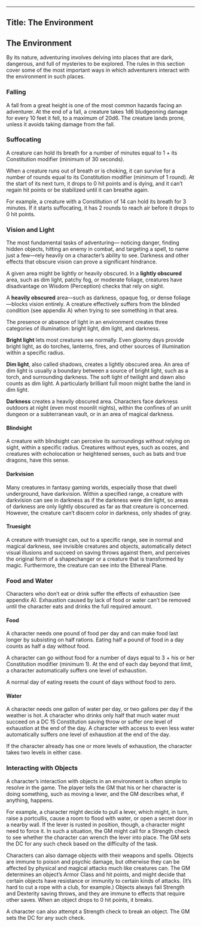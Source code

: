 ------------------
Title: The Environment
------------------

The Environment
---------------

By its nature, adventuring involves delving into places that are dark,
dangerous, and full of mysteries to be explored. The rules in this
section cover some of the most important ways in which adventurers
interact with the environment in such places.

### Falling

A fall from a great height is one of the most common hazards facing an
adventurer. At the end of a fall, a creature takes 1d6 bludgeoning
damage for every 10 feet it fell, to a maximum of 20d6. The creature
lands prone, unless it avoids taking damage from the fall.

### Suffocating

A creature can hold its breath for a number of minutes equal to 1 + its
Constitution modifier (minimum of 30 seconds).

When a creature runs out of breath or is choking,
it can survive for a number of rounds equal to its Constitution modifier
(minimum of 1 round). At the start of its next turn, it drops to 0 hit
points and is dying, and it can’t regain hit points or be stabilized
until it can breathe again.

For example, a creature with a Constitution of 14 can hold its breath
for 3 minutes. If it starts suffocating, it has 2 rounds to reach air
before it drops to 0 hit points.

### Vision and Light

The most fundamental tasks of adventuring— noticing danger, finding
hidden objects, hitting an enemy in combat, and targeting a spell, to
name just a few—rely heavily on a character’s ability to see. Darkness
and other effects that obscure vision can prove a significant hindrance.

A given area might be lightly or heavily obscured. In a **lightly
obscured** area, such as dim light, patchy fog, or moderate foliage,
creatures have disadvantage on Wisdom (Perception) checks that rely on
sight.

A **heavily obscured** area—such as darkness,
opaque fog, or dense foliage—blocks vision entirely. A creature
effectively suffers from the blinded condition (see appendix A) when
trying to see something in that area.

The presence or absence of light in an environment creates three
categories of illumination: bright light, dim light, and darkness.

**Bright light** lets most creatures see normally.
Even gloomy days provide bright light, as do torches,
lanterns, fires, and other sources of illumination within a specific
radius.

**Dim light**, also called shadows, creates a lightly
obscured area. An area of dim light is usually a boundary between a
source of bright light, such as a torch, and surrounding darkness. The
soft light of twilight and dawn also counts as dim light. A particularly
brilliant full moon might bathe the land in dim light.

**Darkness** creates a heavily obscured area.
Characters face darkness outdoors at night (even most moonlit nights),
within the confines of an unlit dungeon or a subterranean vault, or in
an area of magical darkness.

#### Blindsight

A creature with blindsight can perceive its surroundings without relying
on sight, within a specific radius. Creatures without eyes, such as
oozes, and creatures with echolocation or heightened senses, such as
bats and true dragons, have this sense.

#### Darkvision

Many creatures in fantasy gaming worlds, especially those that dwell
underground, have darkvision. Within a specified range, a creature with
darkvision can see in darkness as if the darkness were dim light, so
areas of darkness are only lightly obscured as far as that creature is
concerned. However, the creature can’t discern color in darkness, only
shades of gray.

#### Truesight

A creature with truesight can, out to a specific range, see in normal
and magical darkness, see invisible creatures and objects, automatically
detect visual illusions and succeed on saving throws against them, and
perceives the original form of a shapechanger or a creature that is
transformed by magic. Furthermore, the creature can see into the
Ethereal Plane.

### Food and Water

Characters who don’t eat or drink suffer the effects of exhaustion (see
appendix A). Exhaustion caused by lack of food or water can’t be removed
until the character eats and drinks the full required amount.

#### Food

A character needs one pound of food per day and can make food last
longer by subsisting on half rations. Eating half a pound of food in a
day counts as half a day without food.

A character can go without food for a number of days equal to 3 + his or
her Constitution modifier (minimum 1). At the end of each day beyond
that limit, a character automatically suffers one level of exhaustion.

A normal day of eating resets the count of days without food to zero.

#### Water

A character needs one gallon of water per day, or two gallons per day if
the weather is hot. A character who drinks only half that much water
must succeed on a DC 15 Constitution saving throw or suffer one level of
exhaustion at the end of the day. A character with access to even less
water automatically suffers one level of exhaustion at the end of the
day.

If the character already has one or more levels of exhaustion, the
character takes two levels in either case.

### Interacting with Objects

A character’s interaction with objects in an environment is often simple
to resolve in the game. The player tells the GM that his or her
character is doing something, such as moving a lever, and the GM
describes what, if anything, happens.

For example, a character might decide to pull a lever, which might, in
turn, raise a portcullis, cause a room to flood with water, or open a
secret door in a nearby wall. If the lever is rusted in position,
though, a character might need to force it. In such a situation, the GM
might call for a Strength check to see whether the character can wrench
the lever into place. The GM sets the DC for any such check based on the
difficulty of the task.

Characters can also damage objects with their weapons and spells.
Objects are immune to poison and psychic damage, but otherwise they can
be affected by physical and magical attacks much like creatures can. The
GM determines an object’s Armor Class and hit points, and might decide
that certain objects have resistance or immunity to certain kinds of
attacks. (It’s hard to cut a rope with a club, for example.) Objects
always fail Strength and Dexterity saving throws, and they are immune to
effects that require other saves. When an object drops to 0 hit points,
it breaks.

A character can also attempt a Strength check to break an object. The GM
sets the DC for any such check.
